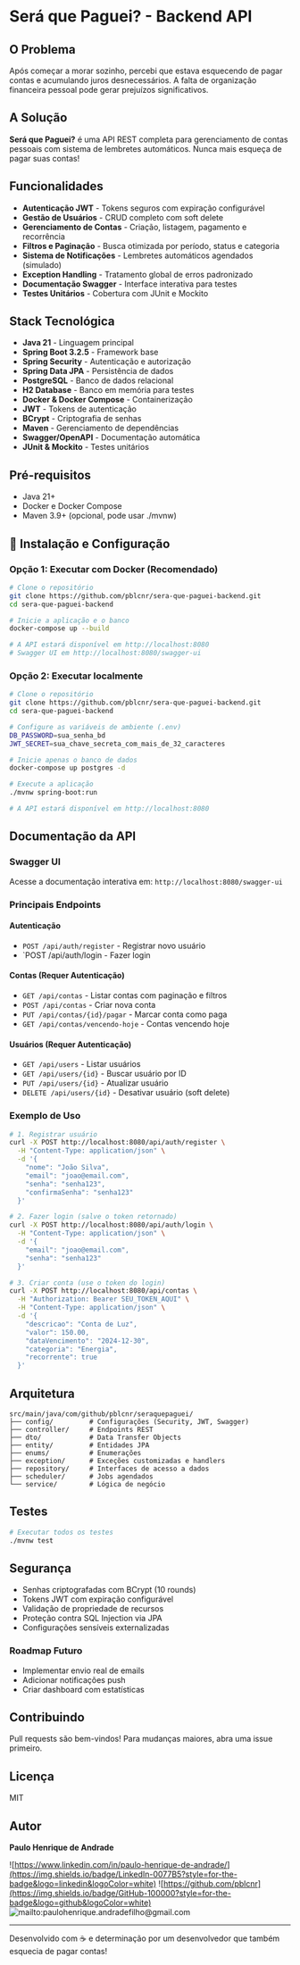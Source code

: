 # Será que Paguei? - Backend API

## O Problema
Após começar a morar sozinho, percebi que estava esquecendo de pagar contas e acumulando juros desnecessários. A falta de organização financeira pessoal pode gerar prejuízos significativos.

## A Solução
**Será que Paguei?** é uma API REST completa para gerenciamento de contas pessoais com sistema de lembretes automáticos. Nunca mais esqueça de pagar suas contas!

## Funcionalidades

- **Autenticação JWT** - Tokens seguros com expiração configurável
- **Gestão de Usuários** - CRUD completo com soft delete
- **Gerenciamento de Contas** - Criação, listagem, pagamento e recorrência
- **Filtros e Paginação** - Busca otimizada por período, status e categoria
- **Sistema de Notificações** - Lembretes automáticos agendados (simulado)
- **Exception Handling** - Tratamento global de erros padronizado
- **Documentação Swagger** - Interface interativa para testes
- **Testes Unitários** - Cobertura com JUnit e Mockito

## Stack Tecnológica

- **Java 21** - Linguagem principal
- **Spring Boot 3.2.5** - Framework base
- **Spring Security** - Autenticação e autorização
- **Spring Data JPA** - Persistência de dados
- **PostgreSQL** - Banco de dados relacional
- **H2 Database** - Banco em memória para testes
- **Docker & Docker Compose** - Containerização
- **JWT** - Tokens de autenticação
- **BCrypt** - Criptografia de senhas
- **Maven** - Gerenciamento de dependências
- **Swagger/OpenAPI** - Documentação automática
- **JUnit & Mockito** - Testes unitários

## Pré-requisitos

- Java 21+
- Docker e Docker Compose
- Maven 3.9+ (opcional, pode usar ./mvnw)

## 🔧 Instalação e Configuração

### Opção 1: Executar com Docker (Recomendado)
```bash
# Clone o repositório
git clone https://github.com/pblcnr/sera-que-paguei-backend.git
cd sera-que-paguei-backend

# Inicie a aplicação e o banco
docker-compose up --build

# A API estará disponível em http://localhost:8080
# Swagger UI em http://localhost:8080/swagger-ui
```

### Opção 2: Executar localmente
```bash
# Clone o repositório
git clone https://github.com/pblcnr/sera-que-paguei-backend.git
cd sera-que-paguei-backend

# Configure as variáveis de ambiente (.env)
DB_PASSWORD=sua_senha_bd
JWT_SECRET=sua_chave_secreta_com_mais_de_32_caracteres

# Inicie apenas o banco de dados
docker-compose up postgres -d

# Execute a aplicação
./mvnw spring-boot:run

# A API estará disponível em http://localhost:8080
```

## Documentação da API
### Swagger UI
Acesse a documentação interativa em: `http://localhost:8080/swagger-ui`

### Principais Endpoints
#### Autenticação
- `POST /api/auth/register` - Registrar novo usuário
- `POST /api/auth/login - Fazer login

#### Contas (Requer Autenticação)
- `GET /api/contas` - Listar contas com paginação e filtros 
- `POST /api/contas` - Criar nova conta 
- `PUT /api/contas/{id}/pagar` - Marcar conta como paga 
- `GET /api/contas/vencendo-hoje` - Contas vencendo hoje

#### Usuários (Requer Autenticação)
- `GET /api/users` - Listar usuários 
- `GET /api/users/{id}` - Buscar usuário por ID 
- `PUT /api/users/{id}` - Atualizar usuário 
- `DELETE /api/users/{id}` - Desativar usuário (soft delete)

### Exemplo de Uso
```bash
# 1. Registrar usuário
curl -X POST http://localhost:8080/api/auth/register \
  -H "Content-Type: application/json" \
  -d '{
    "nome": "João Silva",
    "email": "joao@email.com",
    "senha": "senha123",
    "confirmaSenha": "senha123"
  }'

# 2. Fazer login (salve o token retornado)
curl -X POST http://localhost:8080/api/auth/login \
  -H "Content-Type: application/json" \
  -d '{
    "email": "joao@email.com",
    "senha": "senha123"
  }'

# 3. Criar conta (use o token do login)
curl -X POST http://localhost:8080/api/contas \
  -H "Authorization: Bearer SEU_TOKEN_AQUI" \
  -H "Content-Type: application/json" \
  -d '{
    "descricao": "Conta de Luz",
    "valor": 150.00,
    "dataVencimento": "2024-12-30",
    "categoria": "Energia",
    "recorrente": true
  }'
```

## Arquitetura
```
src/main/java/com/github/pblcnr/seraquepaguei/
├── config/         # Configurações (Security, JWT, Swagger)
├── controller/     # Endpoints REST
├── dto/            # Data Transfer Objects
├── entity/         # Entidades JPA
├── enums/          # Enumerações
├── exception/      # Exceções customizadas e handlers
├── repository/     # Interfaces de acesso a dados
├── scheduler/      # Jobs agendados
└── service/        # Lógica de negócio
```

## Testes
```bash
# Executar todos os testes
./mvnw test
```

## Segurança
- Senhas criptografadas com BCrypt (10 rounds)
- Tokens JWT com expiração configurável
- Validação de propriedade de recursos
- Proteção contra SQL Injection via JPA
- Configurações sensíveis externalizadas

### Roadmap Futuro
- Implementar envio real de emails
- Adicionar notificações push
- Criar dashboard com estatísticas

## Contribuindo 
Pull requests são bem-vindos! Para mudanças maiores, abra uma issue primeiro.

## Licença
MIT

## Autor
**Paulo Henrique de Andrade**

![https://www.linkedin.com/in/paulo-henrique-de-andrade/](https://img.shields.io/badge/LinkedIn-0077B5?style=for-the-badge&logo=linkedin&logoColor=white)
![https://github.com/pblcnr](https://img.shields.io/badge/GitHub-100000?style=for-the-badge&logo=github&logoColor=white)
![mailto:paulohenrique.andradefilho@gmail.com](https://img.shields.io/badge/Gmail-D14836?style=for-the-badge&logo=gmail&logoColor=white)

---
Desenvolvido com ☕ e determinação por um desenvolvedor que também esquecia de pagar contas!